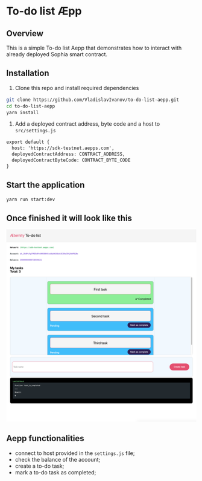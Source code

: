 # To-do list Æpp

## Overview

This is a simple To-do list Aepp that demonstrates how to interact with already deployed Sophia smart contract.

## Installation

1. Clone this repo and install required dependencies
```bash
git clone https://github.com/VladislavIvanov/to-do-list-aepp.git
cd to-do-list-aepp
yarn install
```
1. Add a deployed contract address, byte code and a host to `src/settings.js`
```
export default {
  host: 'https://sdk-testnet.aepps.com',
  deployedContractAddress: CONTRACT_ADDRESS,
  deployedContractByteCode: CONTRACT_BYTE_CODE
}
```

## Start the application

```
yarn run start:dev
```

## Once finished it will look like this
![](./to-do-list-aepp.png)
 

## Aepp  functionalities

- connect to host provided in the ```settings.js``` file;
- check the balance of the account;
- create a to-do task;
- mark a to-do task as completed;

